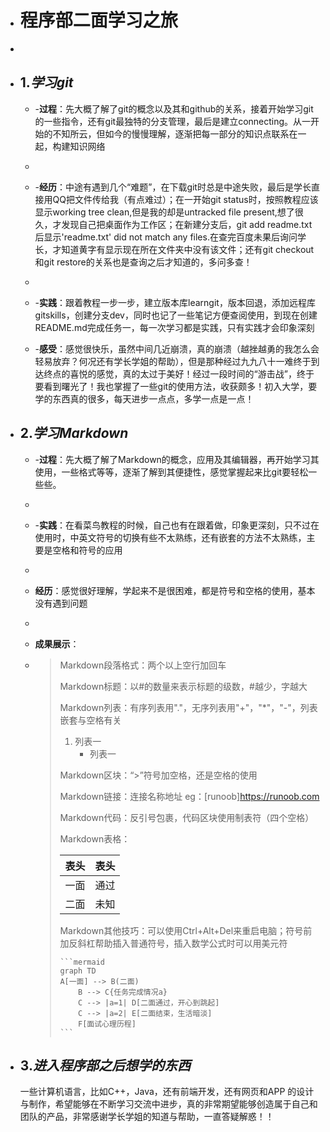 + # 程序部二面学习之旅

+ 

+ ## 1.***学习git***

  + -**过程**：先大概了解了git的概念以及其和github的关系，接着开始学习git的一些指令，还有git最独特的分支管理，最后是建立connecting。从一开始的不知所云，但如今的慢慢理解，逐渐把每一部分的知识点联系在一起，构建知识网络   
  + 

  + -**经历**：中途有遇到几个“难题”，在下载git时总是中途失败，最后是学长直接用QQ把文件传给我（有点难过）；在一开始git status时，按照教程应该显示working tree clean,但是我的却是untracked file present,想了很久，才发现自己把桌面作为工作区；在新建分支后，git add readme.txt后显示'readme.txt' did not match any files.在查完百度未果后询问学长，才知道黄字有显示现在所在文件夹中没有该文件；还有git checkout和git restore的关系也是查询之后才知道的，多问多查！     
  + 

  + -**实践**：跟着教程一步一步，建立版本库learngit，版本回退，添加远程库gitskills，创建分支dev，同时也记了一些笔记方便查阅使用，到现在创建README.md完成任务一，每一次学习都是实践，只有实践才会印象深刻

    

  + -**感受**：感觉很快乐，虽然中间几近崩溃，真的崩溃（越挫越勇的我怎么会轻易放弃？何况还有学长学姐的帮助），但是那种经过九九八十一难终于到达终点的喜悦的感觉，真的太过于美好！经过一段时间的“游击战”，终于要看到曙光了！我也掌握了一些git的使用方法，收获颇多！初入大学，要学的东西真的很多，每天进步一点点，多学一点是一点！

    

+ ## 2.***学习Markdown***

  + -**过程**：先大概了解了Markdown的概念，应用及其编辑器，再开始学习其使用，一些格式等等，逐渐了解到其便捷性，感觉掌握起来比git要轻松一些些。    

  + 

  + -**实践**：在看菜鸟教程的时候，自己也有在跟着做，印象更深刻，只不过在使用时，中英文符号的切换有些不太熟练，还有嵌套的方法不太熟练，主要是空格和符号的应用    

  + 

  + **经历**：感觉很好理解，学起来不是很困难，都是符号和空格的使用，基本没有遇到问题   

  + 

  + **成果展示**：

  + > Markdown段落格式：两个以上空行加回车
    >
    > Markdown标题：以#的数量来表示标题的级数，#越少，字越大
    >
    > Markdown列表：有序列表用"."，无序列表用"+"，"*"，"-"，列表嵌套与空格有关
    >
    > 1. 列表一
    >    + 列表一
    >
    > Markdown区块：“>”符号加空格，还是空格的使用
    >
    > Markdown链接：连接名称地址 eg：[runoob]https://runoob.com
    >
    > Markdown代码：反引号包裹，代码区块使用制表符（四个空格）
    >
    > Markdown表格：
    >
    > | 表头 | 表头 |
    > | :--: | :--: |
    > | 一面 | 通过 |
    > | 二面 | 未知 |
    >
    > 
    >
    > Markdown其他技巧：可以使用Ctrl+Alt+Del来重启电脑；符号前加反斜杠帮助插入普通符号，插入数学公式时可以用美元符
    >
    > ```
    > ​```mermaid
    > graph TD
    > A[一面] --> B(二面)
    >     B --> C{任务完成情况a}
    >     C --> |a=1| D[二面通过，开心到跳起]
    >     C --> |a=2| E[二面结束，生活暗淡]
    >     F[面试心理历程]
    > ​```
    > ```
    >
    > 

    

+ ## 3.***进入程序部之后想学的东西***

  一些计算机语言，比如C++，Java，还有前端开发，还有网页和APP 的设计与制作，希望能够在不断学习交流中进步，真的非常期望能够创造属于自己和团队的产品，非常感谢学长学姐的知道与帮助，一直答疑解惑！！

  
